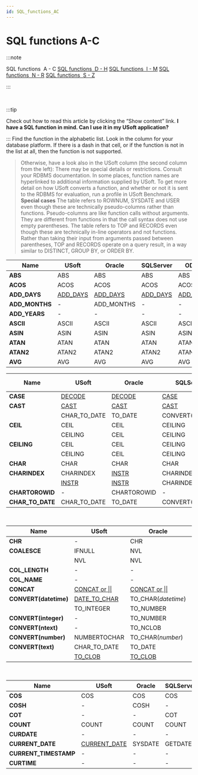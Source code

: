 ```yaml
---
id: SQL_functions_AC
---
```


# SQL functions A-C


:::note

SQL functions  A - C
[SQL functions  D - H](/docs/Modeller_and_Rules_Engine/SQL_functions/SQL_functions_DH.md)
[SQL functions  I - M](/docs/Modeller_and_Rules_Engine/SQL_functions/SQL_functions_IM.md)
[SQL functions  N - R](/docs/Modeller_and_Rules_Engine/SQL_functions/SQL_functions_NR.md)
[SQL functions  S - Z](/docs/Modeller_and_Rules_Engine/SQL_functions/SQL_functions_SZ.md)

:::

 


:::tip

Check out how to read this article by clicking the “Show content” link.
**I have a SQL function in mind. Can I use it in my USoft application?**

:::
Find the function in the alphabetic list. Look in the column for your database platform. If there is a dash in that cell, or if the function is not in the list at all, then the function is not supported.
> Otherwise, have a look also in the USoft column (the second column from the left):
> There may be special details or restrictions. Consult your RDBMS documentation. In some places, function names are hyperlinked to additional information supplied by USoft.
> To get more detail on how USoft converts a function, and whether or not it is sent to the RDBMS for evaluation, run a profile in USoft Benchmark.
> **Special cases**
The table refers to ROWNUM, SYSDATE and USER even though these are technically pseudo-columns rather than functions. Pseudo-columns are like function calls without arguments. They are different from functions in that the call syntax does not use empty parentheses.
The table refers to TOP and RECORDS even though these are technically in-line operators and not functions. Rather than taking their input from arguments passed between parentheses, TOP and RECORDS operate on a query result, in a way similar to DISTINCT, GROUP BY, or ORDER BY.

|**Name**|**USoft**|**Oracle**|**SQLServer**|**ODBC**|**JDBCY, Derby**|
|--------|--------|--------|--------|--------|--------|
|**ABS** |ABS     |ABS     |ABS     |ABS     |ABS     |
|**ACOS**|ACOS    |ACOS    |ACOS    |ACOS    |ACOS    |
|**ADD_DAYS**|[ADD_DAYS](/docs/Modeller_and_Rules_Engine/SQL_functions/ADD_DAYS.md)|[ADD_DAYS](/docs/Modeller_and_Rules_Engine/SQL_functions/ADD_DAYS.md)|[ADD_DAYS](/docs/Modeller_and_Rules_Engine/SQL_functions/ADD_DAYS.md)|[ADD_DAYS](/docs/Modeller_and_Rules_Engine/SQL_functions/ADD_DAYS.md)|[ADD_DAYS](/docs/Modeller_and_Rules_Engine/SQL_functions/ADD_DAYS.md)|
|**ADD_MONTHS**|-       |ADD_MONTHS|-       |-       |ADD_MONTHS|
|**ADD_YEARS**|-       |-       |-       |-       |ADD_YEARS|
|**ASCII**|ASCII   |ASCII   |ASCII   |ASCII   |ASCII   |
|**ASIN**|ASIN    |ASIN    |ASIN    |ASIN    |ASIN    |
|**ATAN**|ATAN    |ATAN    |ATAN    |ATAN    |ATAN    |
|**ATAN2**|ATAN2   |ATAN2   |ATAN2   |ATAN2   |ATAN2   |
|**AVG** |AVG     |AVG     |AVG     |AVG     |AVG     |



|**Name**|**USoft**|**Oracle**|**SQLServer**|**ODBC**|**JDBCY, Derby**|
|--------|--------|--------|--------|--------|--------|
|**CASE**|[DECODE](/docs/Modeller_and_Rules_Engine/SQL_functions/CASE_DECODE.md)|[DECODE](/docs/Modeller_and_Rules_Engine/SQL_functions/CASE_DECODE.md)|[CASE](/docs/Modeller_and_Rules_Engine/SQL_functions/CASE_DECODE.md)|[CASE](/docs/Modeller_and_Rules_Engine/SQL_functions/CASE_DECODE.md)|[CASE](/docs/Modeller_and_Rules_Engine/SQL_functions/CASE_DECODE.md)|
|**CAST**|[CAST](/docs/Modeller_and_Rules_Engine/SQL_functions/CAST.md)|[CAST](/docs/Modeller_and_Rules_Engine/SQL_functions/CAST.md)|[CAST](/docs/Modeller_and_Rules_Engine/SQL_functions/CAST.md)|[CAST](/docs/Modeller_and_Rules_Engine/SQL_functions/CAST.md)|[CAST](/docs/Modeller_and_Rules_Engine/SQL_functions/CAST.md)|
|        |CHAR_TO_DATE|TO_DATE |CONVERT(*datetime*)|CAST    |TO_DATE |
|**CEIL**|CEIL    |CEIL    |CEILING |CEILING |CEIL    |
|        |CEILING |CEIL    |CEILING |CEILING |CEILING |
|**CEILING**|CEIL    |CEIL    |CEILING |CEILING |CEIL    |
|        |CEILING |CEIL    |CEILING |CEILING |CEILING |
|**CHAR**|CHAR    |CHAR    |CHAR    |CHAR    |CHAR    |
|**CHARINDEX**|CHARINDEX|[INSTR](/docs/Modeller_and_Rules_Engine/SQL_functions/INSTR.md)|CHARINDEX|LOCATE  |[INSTR](/docs/Modeller_and_Rules_Engine/SQL_functions/INSTR.md)|
|        |[INSTR](/docs/Modeller_and_Rules_Engine/SQL_functions/INSTR.md)|[INSTR](/docs/Modeller_and_Rules_Engine/SQL_functions/INSTR.md)|CHARINDEX|LOCATE  |[INSTR](/docs/Modeller_and_Rules_Engine/SQL_functions/INSTR.md)|
|**CHARTOROWID**|-       |CHARTOROWID|-       |-       |-       |
|**CHAR_TO_DATE**|CHAR_TO_DATE|TO_DATE |CONVERT(*datetime*)|CAST    |TO_DATE |



 

|**Name**|**USoft**|**Oracle**|**SQLServer**|**ODBC**|**JDBCY, Derby**|
|--------|--------|--------|--------|--------|--------|
|**CHR** |-       |CHR     |-       |-       |CHR     |
|**COALESCE**|IFNULL  |NVL     |ISNULL  |ISNULL  |COALESCE|
|        |NVL     |NVL     |ISNULL  |ISNULL  |COALESCE|
|**COL_LENGTH**|-       |-       |COL_LENGTH|-       |-       |
|**COL_NAME**|-       |-       |COL_NAME|-       |-       |
|**CONCAT**|[CONCAT or \|\|](/docs/Modeller_and_Rules_Engine/SQL_functions/CONCAT.md)|[CONCAT or \|\|](/docs/Modeller_and_Rules_Engine/SQL_functions/CONCAT.md)|[CONCAT or \|\| or +](/docs/Modeller_and_Rules_Engine/SQL_functions/CONCAT.md)|[CONCAT or +](/docs/Modeller_and_Rules_Engine/SQL_functions/CONCAT.md)|[CONCAT or \|\|](/docs/Modeller_and_Rules_Engine/SQL_functions/CONCAT.md)|
|**CONVERT(datetime)**|[DATE_TO_CHAR](/docs/Modeller_and_Rules_Engine/SQL_functions/DATE_TO_CHAR.md)|TO_CHAR(*datetime*)|CONVERT(*datetime*)|[DATE_TO_CHAR](/docs/Modeller_and_Rules_Engine/SQL_functions/DATE_TO_CHAR.md)|TO_CHARDATE|
|        |TO_INTEGER|TO_NUMBER|CONVERT(*datetime*)|TO_NUMBER|TO_NUMBER|
|**CONVERT(integer)**|-       |TO_NUMBER|CONVERT(*integer*)|CONVERT |TO_NUMBER|
|**CONVERT(ntext)**|-       |TO_NCLOB|CONVERT(*ntext*)|-       |TO_NCLOB|
|**CONVERT(number)**|NUMBERTOCHAR|TO_CHAR(*number*)|CONVERT(*number*)|NUMBERTOCHAR|NUMBERTOCHAR|
|**CONVERT(text)**|CHAR_TO_DATE|TO_DATE |CONVERT(*text*)|CAST    |TO_DATE |
|        |[TO_CLOB](/docs/Modeller_and_Rules_Engine/SQL_functions/TO_CLOB.md)|[TO_CLOB](/docs/Modeller_and_Rules_Engine/SQL_functions/TO_CLOB.md)|CONVERT(*text*)|[TO_CLOB](/docs/Modeller_and_Rules_Engine/SQL_functions/TO_CLOB.md)|[TO_CLOB](/docs/Modeller_and_Rules_Engine/SQL_functions/TO_CLOB.md)|



 

|**Name**|**USoft**|**Oracle**|**SQLServer**|**ODBC**|**JDBCY, Derby**|
|--------|--------|--------|--------|--------|--------|
|**COS** |COS     |COS     |COS     |COS     |-       |
|**COSH**|-       |COSH    |-       |-       |COSH    |
|**COT** |-       |-       |COT     |COT     |COT     |
|**COUNT**|COUNT   |COUNT   |COUNT   |COUNT   |COUNT   |
|**CURDATE**|-       |-       |-       |CURDATE |-       |
|**CURRENT_DATE**|[CURRENT_DATE](/docs/Modeller_and_Rules_Engine/SQL_functions/CURRENT_DATE.md)|SYSDATE |GETDATE |NOW     |SYSDATE |
|**CURRENT_TIMESTAMP**|-       |-       |-       |CURTIME |CURRENT_TIMESTAMP|
|**CURTIME**|-       |-       |-       |CURTIME |CURRENT_TIMESTAMP|